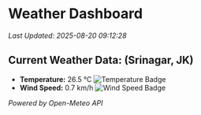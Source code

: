
# Weather Dashboard

_Last Updated: 2025-08-20 09:12:28_

## Current Weather Data: (Srinagar, JK)
- **Temperature:** 26.5 °C ![Temperature Badge](https://img.shields.io/badge/Temperature-Medium%20Temp-green)
- **Wind Speed:** 0.7 km/h ![Wind Speed Badge](https://img.shields.io/badge/Wind%20Speed-Light%20Wind-blue)

*Powered by Open-Meteo API*
